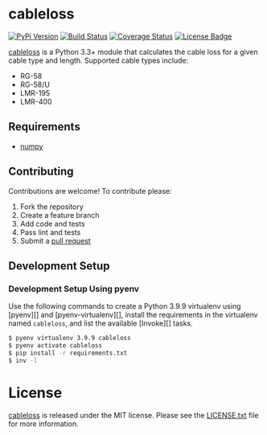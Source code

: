 # cableloss

[![PyPi Version][pypi ver image]][pypi ver link]
[![Build Status][travis image]][travis link]
[![Coverage Status][coveralls image]][coveralls link]
[![License Badge][license image]][LICENSE.txt]

[cableloss][] is a Python 3.3+ module that calculates the cable loss for a given
cable type and length. Supported cable types include:

- RG-58
- RG-58/U
- LMR-195
- LMR-400

## Requirements

- [numpy][]

## Contributing

Contributions are welcome! To contribute please:

1. Fork the repository
2. Create a feature branch
3. Add code and tests
4. Pass lint and tests
5. Submit a [pull request][]

## Development Setup

### Development Setup Using pyenv

Use the following commands to create a Python 3.9.9 virtualenv using [pyenv][]
and [pyenv-virtualenv][], install the requirements in the virtualenv named
`cableloss`, and list the available [Invoke][] tasks.

```bash
$ pyenv virtualenv 3.9.9 cableloss
$ pyenv activate cableloss
$ pip install -r requirements.txt
$ inv -l
```

# License

[cableloss][] is released under the MIT license. Please see the
[LICENSE.txt][] file for more information.

[cableloss]: https://github.com/questrail/cableloss
[coveralls image]: http://img.shields.io/coveralls/questrail/cableloss/master.svg
[coveralls link]: https://coveralls.io/r/questrail/cableloss
[LICENSE.txt]: https://github.com/questrail/cableloss/blob/develop/LICENSE.txt
[license image]: http://img.shields.io/pypi/l/cableloss.svg
[numpy]: http://www.numpy.org
[pull request]: https://help.github.com/articles/using-pull-requests
[pypi ver image]: http://img.shields.io/pypi/v/cableloss.svg
[pypi ver link]: https://pypi.python.org/pypi/cableloss
[python standard library]: https://docs.python.org/2/library/
[travis image]: http://img.shields.io/travis/questrail/cableloss/master.svg
[travis link]: https://travis-ci.org/questrail/cableloss
